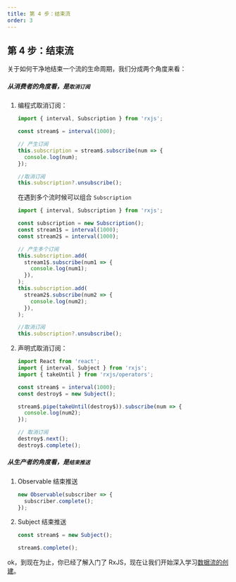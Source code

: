 ```yaml
---
title: 第 4 步：结束流
order: 3
---
```


## 第 4 步：结束流

关于如何干净地结束一个流的生命周期，我们分成两个角度来看：

##### 从消费者的角度看，是`取消订阅`

1. 编程式取消订阅：

   ```typescript
   import { interval, Subscription } from 'rxjs';

   const stream$ = interval(1000);

   // 产生订阅
   this.subscription = stream$.subscribe(num => {
     console.log(num);
   });

   //取消订阅
   this.subscription?.unsubscribe();
   ```

   在遇到多个流时候可以组合 `Subscription`

   ```typescript
   import { interval, Subscription } from 'rxjs';

   const subscription = new Subscription();
   const stream1$ = interval(1000);
   const stream2$ = interval(1000);

   // 产生多个订阅
   this.subscription.add(
     stream1$.subscribe(num1 => {
       console.log(num1);
     }),
   );
   this.subscription.add(
     stream2$.subscribe(num2 => {
       console.log(num2);
     }),
   );

   //取消订阅
   this.subscription?.unsubscribe();
   ```

2. 声明式取消订阅：

   ```typescript
   import React from 'react';
   import { interval, Subject } from 'rxjs';
   import { takeUntil } from 'rxjs/operators';

   const stream$ = interval(1000);
   const destroy$ = new Subject();

   stream$.pipe(takeUntil(destroy$)).subscribe(num => {
     console.log(num2);
   });

   // 取消订阅
   destroy$.next();
   destroy$.complete();
   ```

##### 从生产者的角度看，是`结束推送`

1. Observable 结束推送

   ```typescript
   new Observable(subscriber => {
     subscriber.complete();
   });
   ```

2. Subject 结束推送

   ```typescript
   const stream$ = new Subject();

   stream$.complete();
   ```

ok，到现在为止，你已经了解入门了 RxJS，现在让我们开始深入学习[数据流的创建](/streams/observable)。
